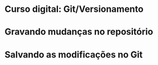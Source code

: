 # Curso digital: Git/Versionamento

# Gravando mudanças no repositório

# Salvando as modificações no Git